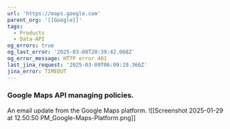 ```yaml
---
url: 'https://maps.google.com'
parent_org: '[[Google]]'
tags:
  - Products
  - Data-API
og_errors: true
og_last_error: '2025-03-08T20:39:42.068Z'
og_error_message: HTTP error 401
last_jina_request: '2025-03-09T06:09:19.366Z'
jina_error: TIMEOUT
---
```


### Google Maps API managing policies. 
An email update from the Google Maps platform.
![[Screenshot 2025-01-29 at 12.50.50 PM_Google-Maps-Platform.png]]
